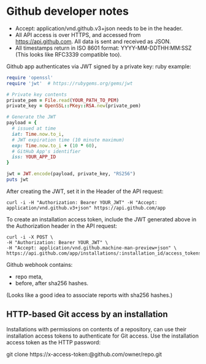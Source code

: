 Github developer notes
======================

- Accept: application/vnd.github.v3+json needs to be in the header.
- All API access is over HTTPS, and accessed from <https://api.github.com>. All data is sent and received as JSON.
- All timestamps return in ISO 8601 format: YYYY-MM-DDTHH:MM:SSZ (This looks like RFC3339 compatible too).

Github app authenticates via JWT signed by a private key:
ruby example:

```ruby
require 'openssl'
require 'jwt'  # https://rubygems.org/gems/jwt

# Private key contents
private_pem = File.read(YOUR_PATH_TO_PEM)
private_key = OpenSSL::PKey::RSA.new(private_pem)

# Generate the JWT
payload = {
  # issued at time
  iat: Time.now.to_i,
  # JWT expiration time (10 minute maximum)
  exp: Time.now.to_i + (10 * 60),
  # GitHub App's identifier
  iss: YOUR_APP_ID
}

jwt = JWT.encode(payload, private_key, "RS256")
puts jwt
```

After creating the JWT, set it in the Header of the API request:

```curl
curl -i -H "Authorization: Bearer YOUR_JWT" -H "Accept: application/vnd.github.v3+json" https://api.github.com/app
```

To create an installation access token, include the JWT generated above in the Authorization header in the API request:

```curl
curl -i -X POST \
-H "Authorization: Bearer YOUR_JWT" \
-H "Accept: application/vnd.github.machine-man-preview+json" \
https://api.github.com/app/installations/:installation_id/access_tokens
```

Github webhook contains:

- repo meta,
- before, after sha256 hashes.

(Looks like a good idea to associate reports with sha256 hashes.)

HTTP-based Git access by an installation
----------------------------------------

Installations with permissions on contents of a repository, can use their installation access tokens to authenticate for Git access. Use the installation access token as the HTTP password:

git clone https://x-access-token:<token>@github.com/owner/repo.git